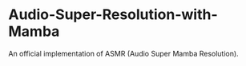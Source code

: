 # Audio-Super-Resolution-with-Mamba

An official implementation of ASMR (Audio Super Mamba Resolution). 
